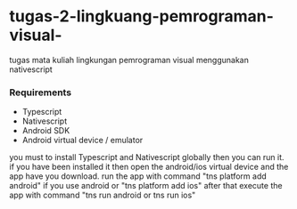 # tugas-2-lingkuang-pemrograman-visual-
tugas mata kuliah lingkungan pemrograman visual menggunakan nativescript

<h3><b>Requirements</b></h3>
<ul>
  <li>Typescript</li>
  <li>Nativescript</li>
  <li>Android SDK</li>
  <li>Android virtual device / emulator</li>
</ul>

<p>
  you must to install Typescript and Nativescript globally then you can run it. if you have been installed it then open the android/ios virtual device and the app have you download.
  run the app with command "tns platform add android" if you use android or "tns platform add ios" after that execute the app with command "tns run android or tns run ios" 
</p>
